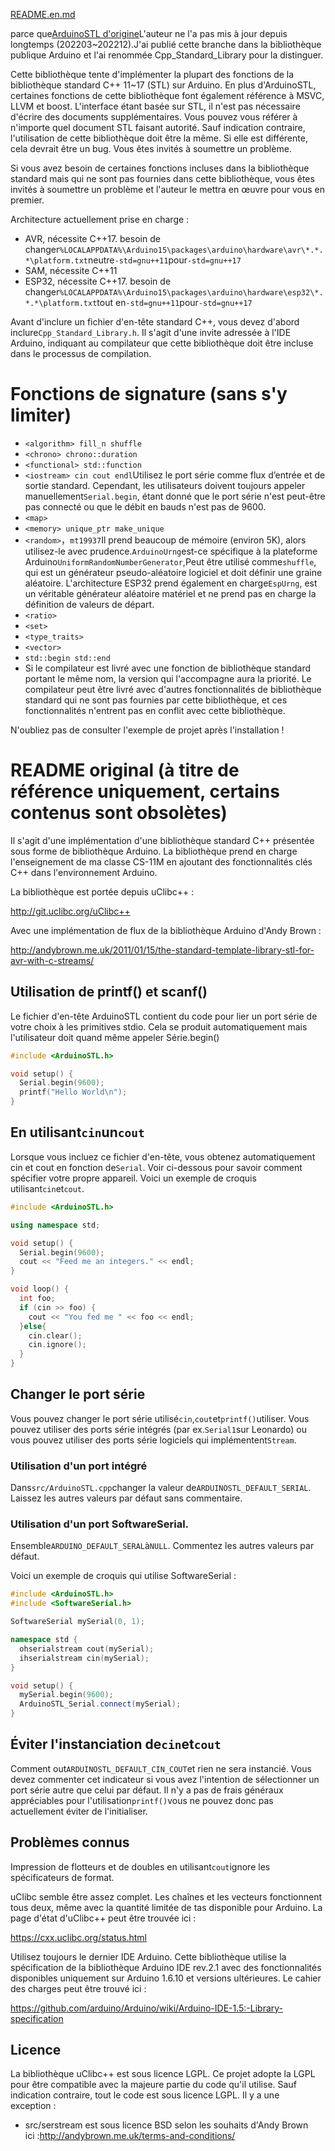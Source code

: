 [README.en.md](README.en.md)

parce que[ArduinoSTL d'origine](https://github.com/mike-matera/ArduinoSTL)L'auteur ne l'a pas mis à jour depuis longtemps (202203~202212).J'ai publié cette branche dans la bibliothèque publique Arduino et l'ai renommée Cpp_Standard_Library pour la distinguer.

Cette bibliothèque tente d'implémenter la plupart des fonctions de la bibliothèque standard C++ 11~17 (STL) sur Arduino. En plus d'ArduinoSTL, certaines fonctions de cette bibliothèque font également référence à MSVC, LLVM et boost. L'interface étant basée sur STL, il n'est pas nécessaire d'écrire des documents supplémentaires. Vous pouvez vous référer à n'importe quel document STL faisant autorité. Sauf indication contraire, l'utilisation de cette bibliothèque doit être la même. Si elle est différente, cela devrait être un bug. Vous êtes invités à soumettre un problème.

Si vous avez besoin de certaines fonctions incluses dans la bibliothèque standard mais qui ne sont pas fournies dans cette bibliothèque, vous êtes invités à soumettre un problème et l'auteur le mettra en œuvre pour vous en premier.

Architecture actuellement prise en charge :

-   AVR, nécessite C++17. besoin de changer`%LOCALAPPDATA%\Arduino15\packages\arduino\hardware\avr\*.*.*\platform.txt`neutre`-std=gnu++11`pour`-std=gnu++17`
-   SAM, nécessite C++11
-   ESP32, nécessite C++17. besoin de changer`%LOCALAPPDATA%\Arduino15\packages\arduino\hardware\esp32\*.*.*\platform.txt`tout en`-std=gnu++11`pour`-std=gnu++17`

Avant d'inclure un fichier d'en-tête standard C++, vous devez d'abord inclure`Cpp_Standard_Library.h`. Il s'agit d'une invite adressée à l'IDE Arduino, indiquant au compilateur que cette bibliothèque doit être incluse dans le processus de compilation.

# Fonctions de signature (sans s'y limiter)

-   `<algorithm> fill_n shuffle`
-   `<chrono> chrono::duration`
-   `<functional> std::function`
-   `<iostream> cin cout endl`Utilisez le port série comme flux d’entrée et de sortie standard. Cependant, les utilisateurs doivent toujours appeler manuellement`Serial.begin`, étant donné que le port série n'est peut-être pas connecté ou que le débit en bauds n'est pas de 9600.
-   `<map>`
-   `<memory> unique_ptr make_unique`
-   `<random>`，`mt19937`Il prend beaucoup de mémoire (environ 5K), alors utilisez-le avec prudence.`ArduinoUrng`est-ce spécifique à la plateforme Arduino`UniformRandomNumberGenerator`,Peut être utilisé comme`shuffle`, qui est un générateur pseudo-aléatoire logiciel et doit définir une graine aléatoire. L'architecture ESP32 prend également en charge`EspUrng`, est un véritable générateur aléatoire matériel et ne prend pas en charge la définition de valeurs de départ.
-   `<ratio>`
-   `<set>`
-   `<type_traits>`
-   `<vector>`
-   `std::begin std::end`
-   Si le compilateur est livré avec une fonction de bibliothèque standard portant le même nom, la version qui l'accompagne aura la priorité. Le compilateur peut être livré avec d'autres fonctionnalités de bibliothèque standard qui ne sont pas fournies par cette bibliothèque, et ces fonctionnalités n'entrent pas en conflit avec cette bibliothèque.

N'oubliez pas de consulter l'exemple de projet après l'installation !

# README original (à titre de référence uniquement, certains contenus sont obsolètes)

Il s'agit d'une implémentation d'une bibliothèque standard C++ présentée sous forme de bibliothèque Arduino. La bibliothèque prend en charge l'enseignement de ma classe CS-11M en ajoutant des fonctionnalités clés C++ dans l'environnement Arduino.

La bibliothèque est portée depuis uClibc++ :

<http://git.uclibc.org/uClibc++>

Avec une implémentation de flux de la bibliothèque Arduino d'Andy Brown :

<http://andybrown.me.uk/2011/01/15/the-standard-template-library-stl-for-avr-with-c-streams/>

## Utilisation de printf() et scanf()

Le fichier d'en-tête ArduinoSTL contient du code pour lier un port série de votre choix à
les primitives stdio. Cela se produit automatiquement mais l'utilisateur doit quand même appeler
Série.begin()

```c++
#include <ArduinoSTL.h>

void setup() {
  Serial.begin(9600); 
  printf("Hello World\n");
}
```

## En utilisant`cin`un`cout`

Lorsque vous incluez ce fichier d'en-tête, vous obtenez automatiquement cin et cout en fonction de`Serial`. Voir ci-dessous pour savoir comment spécifier votre propre appareil. Voici un exemple de croquis utilisant`cin`et`cout`.

```c++
#include <ArduinoSTL.h>

using namespace std;

void setup() {
  Serial.begin(9600);
  cout << "Feed me an integers." << endl;
}

void loop() {
  int foo;
  if (cin >> foo) { 
    cout << "You fed me " << foo << endl;
  }else{
    cin.clear();
    cin.ignore();
  }
}
```

## Changer le port série

Vous pouvez changer le port série utilisé`cin`,`cout`et`printf()`utiliser. Vous pouvez utiliser des ports série intégrés (par ex.`Serial1`sur Leonardo) ou vous pouvez utiliser des ports série logiciels qui implémentent`Stream`.

### Utilisation d'un port intégré

Dans`src/ArduinoSTL.cpp`changer la valeur de`ARDUINOSTL_DEFAULT_SERIAL`. Laissez les autres valeurs par défaut sans commentaire.

### Utilisation d'un port SoftwareSerial.

Ensemble`ARDUINO_DEFAULT_SERAL`à`NULL`. Commentez les autres valeurs par défaut.

Voici un exemple de croquis qui utilise SoftwareSerial :

```c++
#include <ArduinoSTL.h>
#include <SoftwareSerial.h>

SoftwareSerial mySerial(0, 1);

namespace std { 
  ohserialstream cout(mySerial);
  ihserialstream cin(mySerial);
}

void setup() {
  mySerial.begin(9600);
  ArduinoSTL_Serial.connect(mySerial);
}
```

## Éviter l'instanciation de`cin`et`cout`

Comment out`ARDUINOSTL_DEFAULT_CIN_COUT`et rien ne sera instancié. Vous devez commenter cet indicateur si vous avez l'intention de sélectionner un port série autre que celui par défaut. Il n'y a pas de frais généraux appréciables pour l'utilisation`printf()`vous ne pouvez donc pas actuellement éviter de l'initialiser.

## Problèmes connus

Impression de flotteurs et de doubles en utilisant`cout`ignore les spécificateurs de format.

uClibc semble être assez complet. Les chaînes et les vecteurs fonctionnent tous deux, même avec la quantité limitée de tas disponible pour Arduino. La page d'état d'uClibc++ peut être trouvée ici :

<https://cxx.uclibc.org/status.html>

Utilisez toujours le dernier IDE Arduino. Cette bibliothèque utilise la spécification de la bibliothèque Arduino IDE rev.2.1 avec des fonctionnalités disponibles uniquement sur Arduino 1.6.10 et versions ultérieures. Le cahier des charges peut être trouvé ici :

<https://github.com/arduino/Arduino/wiki/Arduino-IDE-1.5:-Library-specification>

## Licence

La bibliothèque uClibc++ est sous licence LGPL. Ce projet adopte la LGPL pour être compatible avec la majeure partie du code qu'il utilise. Sauf indication contraire, tout le code est sous licence LGPL. Il y a une exception :

-   src/serstream est sous licence BSD selon les souhaits d'Andy Brown ici :<http://andybrown.me.uk/terms-and-conditions/>
